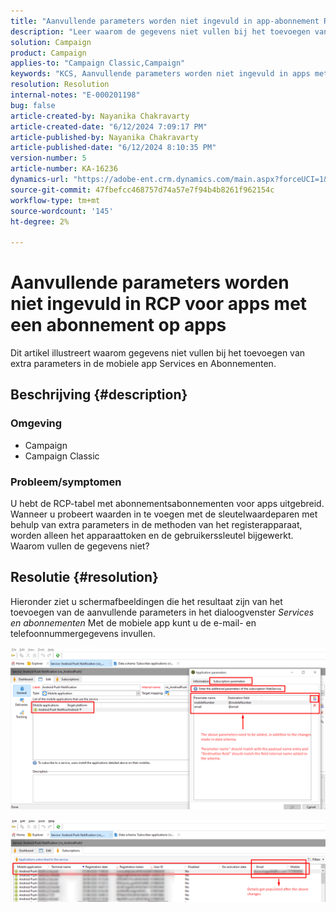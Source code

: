 ```yaml
---
title: "Aanvullende parameters worden niet ingevuld in app-abonnement RCP"
description: "Leer waarom de gegevens niet vullen bij het toevoegen van extra parameters in de mobiele app Services and Subscriptions."
solution: Campaign
product: Campaign
applies-to: "Campaign Classic,Campaign"
keywords: "KCS, Aanvullende parameters worden niet ingevuld in apps met abonnement Rcp, ACC, Campaign Classic"
resolution: Resolution
internal-notes: "E-000201198"
bug: false
article-created-by: Nayanika Chakravarty
article-created-date: "6/12/2024 7:09:17 PM"
article-published-by: Nayanika Chakravarty
article-published-date: "6/12/2024 8:10:35 PM"
version-number: 5
article-number: KA-16236
dynamics-url: "https://adobe-ent.crm.dynamics.com/main.aspx?forceUCI=1&pagetype=entityrecord&etn=knowledgearticle&id=63d39f42-ef28-ef11-840a-000d3a3764e0"
source-git-commit: 47fbefcc468757d74a57e7f94b4b8261f962154c
workflow-type: tm+mt
source-wordcount: '145'
ht-degree: 2%

---
```


# Aanvullende parameters worden niet ingevuld in RCP voor apps met een abonnement op apps


Dit artikel illustreert waarom gegevens niet vullen bij het toevoegen van extra parameters in de mobiele app Services en Abonnementen.

## Beschrijving {#description}


### <b>Omgeving</b>

- Campaign
- Campaign Classic


### <b>Probleem/symptomen</b>

U hebt de RCP-tabel met abonnementsabonnementen voor apps uitgebreid. Wanneer u probeert waarden in te voegen met de sleutelwaardeparen met behulp van extra parameters in de methoden van het registerapparaat, worden alleen het apparaattoken en de gebruikerssleutel bijgewerkt. Waarom vullen de gegevens niet?


## Resolutie {#resolution}


Hieronder ziet u schermafbeeldingen die het resultaat zijn van het toevoegen van de aanvullende parameters in het dialoogvenster *Services en abonnementen* Met de mobiele app kunt u de e-mail- en telefoonnummergegevens invullen.

![](assets/bc1c5473-4bd0-ec11-a7b5-00224809c556.png)



![](assets/ddd78ad4-4bd0-ec11-a7b5-00224809c556.png)
